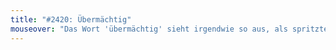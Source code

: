 ```yaml
---
title: "#2420: Übermächtig"
mouseover: "Das Wort 'übermächtig' sieht irgendwie so aus, als spritzte die Macht in Form von Umlautpunkten aus ihm heraus."
---
```


